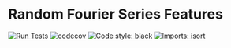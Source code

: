 # Random Fourier Series Features

[![Run Tests](https://github.com/fdamken/random-fourier-series-features/actions/workflows/run-tests.yml/badge.svg)](https://github.com/fdamken/random-fourier-series-features/actions/workflows/run-tests.yml)
[![codecov](https://codecov.io/gh/fdamken/random-fourier-series-features/branch/main/graph/badge.svg?token=NMFVZLWYYP)](https://codecov.io/gh/fdamken/random-fourier-series-features)
[![Code style: black](https://img.shields.io/badge/code%20style-black-000000.svg)](https://github.com/psf/black)
[![Imports: isort](https://img.shields.io/badge/%20imports-isort-%231674b1?style=flat&labelColor=ef8336)](https://pycqa.github.io/isort/)
